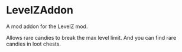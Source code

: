 # LevelZAddon

A mod addon for the LevelZ mod.

Allows rare candies to break the max level limit. And you can find rare candies in loot chests.
